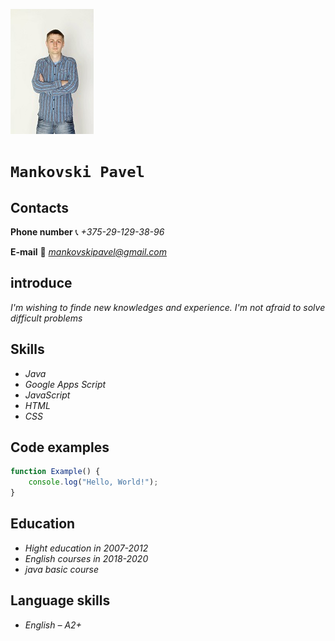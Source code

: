 ![ava](./ava.jpg)

#  **`Mankovski Pavel`**
  
## Contacts 

**Phone number** 
📞 *+375-29-129-38-96*

**E-mail** 
📧 *mankovskipavel@gmail.com*


## **introduce**
*I'm wishing to finde new knowledges and experience. I'm not afraid to solve difficult problems*


## **Skills**
* *Java*
* *Google Apps Script*
* *JavaScript*
* *HTML*
* *CSS*


## **Code examples**

```javascript
function Example() {
    console.log("Hello, World!");
}
```
## **Education**
* *Hight education in 2007-2012*
* *English courses in 2018-2020*
* *java basic course*


## **Language skills**
* *English – A2+*

